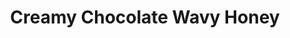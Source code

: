 ---
language: id
layout: product-item
title: Creamy Chocolate Wavy Honey
description: Description in &amp; Creamy Chocolate Wavy Honey
keyword: keyword in Creamy Chocolate Wavy Honey
image: /images/BISCOTTI-Creamy-Chocolate-Wavy-Honey.jpg
sub-title: Creamy Chocolate Wavy Honey
article-1: Height &#58; 6" <br>Length &#58; 24" <br>Corner &#58; 6″ x 6″ x 12″<br>Panel &#58; Interlocking with 1″ x Random pieces <br>Color &#58; Cream and milk chocolate shades
title-right: Creamy Chocolate Wavy Honey
article-right: Creamy Chocolate Wavy Honey
title-2: Creamy Chocolate Wavy Honey
article-2: Creamy Chocolate Wavy Honey
article-3: Creamy Chocolate Wavy Honey
alt-slide1: Creamy Chocolate Wavy Honey
alt-slide2: Creamy Chocolate Wavy Honey
alt-slide3: Creamy Chocolate Wavy Honey
slide1: /images/BISCOTTI-Creamy-Chocolate-Wavy-Honey.jpg
slide2: /images/BISCOTTI-Creamy-Chocolate-Wavy-Honey.jpg
slide3: /images/BISCOTTI-Creamy-Chocolate-Wavy-Honey.jpg
---